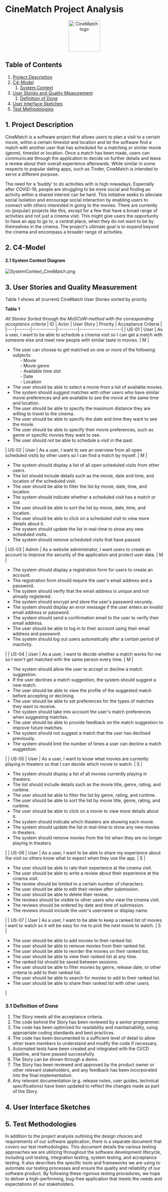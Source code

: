 # CineMatch Project Analysis
<div style="text-align:center">
<img src="/Media/cinematchlogo.png" alt="CineMatch logo" width="100px" />
</div>

## Table of Contents
1. [Project Description](#1-project-description)
2. [C4-Model](#2-c4-model)
	1. [System Context](#21-system-context-diagram)
3. [User Stories and Quality Measurement](#3-user-stories-and-quality-measurement)
	1. [Definition of Done](31definition-of-done)
4. [User Interface Sketches](#4-user-interface-sketches)
5. [Test Methodologies](#5-test-methodologies)

## 1. Project Description
CineMatch is a software project that allows users to plan a visit to a certain movie, within a certain timeslot and location and let the software find a match with another user that has scheduled for a matching or similar movie (genre), timeslot or location. Once a match has been made, users can communicate through the application to decide on further details and leave a review about their overall experience afterwards. 
While similar in some respects to popular dating apps, such as Tinder, CineMatch is intended to serve a different purpose.

The need for a ‘buddy’ to do activities with is high nowadays. Especially after COVID-19, people are struggling to be more social and finding an activity within a shared interest can be hard. This initiative seeks to alleviate social isolation and encourage social interaction by enabling users to connect with others interested in going to the movies. There are currently no (popular) projects like this, except for a few that have a broad range of activities and not just a cinema visit. This might give users the opportunity to have an app to go to, a central place, when they do not want to be by themselves in the cinema. The project's ultimate goal is to expand beyond the cinema and encompass a broader range of activities.


## 2. C4-Model
#### 2.1 System Context Diagram

![SystemContext_CineMatch.png](/Media/SystemContext_CineMatch.png)

## 3. User Stories and Quality Measurement

Table 1 shows all (current) CineMatch User Stories sorted by priority.

**Table 1**

_All Stories Sorted through the MoSCoW-method with the corresponding acceptance criteria_
| ID | Actor | User Story | Priority | Acceptance Criteria |
|----|-------|------------|----------|---------------------|
| US-01 | User | As a user, I want to be able to schedule a cinema visit so I can get a match with someone else and meet new people with similar taste in movies. | M | <ul> <li> The user can choose to get matched on one or more of the following subjects: <ul> - Movie <br> - Movie genre <br> - Available time slot <br> - Date <br> - Location </ul> </li> <li> The user should be able to select a movie from a list of available movies. </li> <li> The system should suggest matches with other users who have similar movie preferences and are available to see the movie at the same time and location. </li> <li> The user should be able to specify the maximum distance they are willing to travel to the cinema. </li> <li> The user should be able to specify the date and time they want to see the movie. </li> <li> The user should be able to specify their movie preferences, such as genre or specific movies they want to see. </li> <li> The user should not be able to schedule a visit in the past. </li> </ul>
| US-02 | User | As a user, I want to see an overview from all open scheduled visits by other users so I can find a match by myself. | M | <ul><li>The system should display a list of all open scheduled visits from other users.</li> <li>The list should include details such as the movie, date and time, and location of the scheduled visit.</li><li>The user should be able to filter the list by movie, date, time, and location.</li><li>The system should indicate whether a scheduled visit has a match or not.</li><li>The user should be able to sort the list by movie, date, time, and location.</li><li>The user should be able to click on a scheduled visit to view more details about it.</li><li>The system should update the list in real-time to show any new scheduled visits.</li><li>The system should remove scheduled visits that have passed.</li></ul>
| US-03 | Admin | As a website administrator, I want users to create an account to improve the security of the application and protect user data. | M | <ul><li>The system should display a registration form for users to create an account.</li><li>The registration form should require the user's email address and a password.</li><li>The system should verify that the email address is unique and not already registered.</li><li>The system should encrypt and store the user's password securely.</li><li>The system should display an error message if the user enters an invalid email address or password.</li><li>The system should send a confirmation email to the user to verify their email address.</li><li>The user should be able to log in to their account using their email address and password.</li><li>The system should log out users automatically after a certain period of inactivity.</li></ul> |
| US-04 | User | As a user, I want to decide whether a match works for me so I won't get matched with the same person every time. | M | <ul><li>The system should allow the user to accept or decline a match suggestion.</li><li>If the user declines a match suggestion, the system should suggest a new match.</li><li>The user should be able to view the profile of the suggested match before accepting or declining.</li><li>The user should be able to set preferences for the types of matches they want to receive.</li><li>The system should take into account the user's match preferences when suggesting matches.</li><li>The user should be able to provide feedback on the match suggestion to improve future matches.</li><li>The system should not suggest a match that the user has declined previously.</li><li>The system should limit the number of times a user can decline a match suggestion.</li></ul> |
| US-05 | User | As a user, I want to know what movies are currently playing in theaters so that I can decide which movie to watch. | S | <ul><li>The system should display a list of all movies currently playing in theaters.</li><li>The list should include details such as the movie title, genre, rating, and runtime.</li><li>The user should be able to filter the list by genre, rating, and runtime.</li><li>The user should be able to sort the list by movie title, genre, rating, and runtime.</li><li>The user should be able to click on a movie to view more details about it.</li><li>The system should indicate which theaters are showing each movie.</li><li>The system should update the list in real-time to show any new movies in theaters.</li><li>The system should remove movies from the list when they are no longer playing in theaters.</li></ul> |
| US-06 | User | As a user, I want to be able to share my experience about the visit so others know what to expect when they use the app. | S | <ul><li>The user should be able to rate their experience at the cinema visit.</li><li>The user should be able to write a review about their experience at the cinema visit.</li><li>The review should be limited to a certain number of characters.</li><li>The user should be able to edit their review after submission.</li><li>The user should be able to delete their review.</li><li>The reviews should be visible to other users who view the cinema visit.</li><li>The reviews should be ordered by date and time of submission.</li><li>The reviews should include the user's username or display name.</li></ul> |
| US-07 | User | As a user, I want to be able to keep a ranked list of movies I want to watch so it will be easy for me to pick the next movie to watch. | S | <ul><li>The user should be able to add movies to their ranked list.</li><li>The user should be able to remove movies from their ranked list.</li><li>The user should be able to reorder the movies on their ranked list.</li><li>The user should be able to view their ranked list at any time.</li><li>The ranked list should be saved between sessions.</li><li>The user should be able to filter movies by genre, release date, or other criteria to add to their ranked list.</li><li>The user should be able to search for movies to add to their ranked list.</li><li>The user should be able to share their ranked list with other users.</li></ul> |



### 3.1 Definition of Done
1.  The Story meets all the acceptance criteria.
2.  The code behind the Story has been reviewed by a senior programmer.
3.  The code has been optimized for readability and maintainability, using appropriate coding standards and best practices.
4.  The code has been documented to a sufficient level of detail to allow other team members to understand and modify the code if necessary.
5.  Automated tests have been created and integrated with the CI/CD pipeline, and have passed successfully.
6.  The Story can be shown through a demo.
7.  The Story has been reviewed and approved by the product owner or other relevant stakeholders, and any feedback has been incorporated into the final implementation.
8.  Any relevant documentation (e.g. release notes, user guides, technical specifications) have been updated to reflect the changes made as part of the Story.

<!-- 
| 1 | User | Create an account | M | User is able to create a new account with a unique username and password. |
| 2 | User | Log in and out | M | User is able to log in to their existing account and log out when they are finished. |
| 3 | User | Search for movies and showtimes | M | User is able to search for movies and see their showtimes. |
| 4 | User | Schedule a cinema visit | M | User is able to schedule a cinema visit by selecting a movie and showtime. |
| 5 | User | Match with other users | M | User is matched with other users who have similar movie preferences, showtimes, and locations. |
| 6 | User | Chat with match | S | User is able to chat with their match after a successful match. |
| 7 | User | See movie and cinema reviews | S | User is able to see reviews of movies and cinema locations. |
| 8 | User | Leave a review | S | User is able to leave a review after watching a movie. |
| 9 | User | Keep a "to watch" list | S | User is able to keep a list of movies they want to watch. |
| 10 | User | Follow another user | S | User is able to follow another user and see their activity. |
| 11 | User | Filter matches by criteria | S | User is able to filter their matches by certain criteria, such as age or gender. |
| 12 | User | User-friendly application | M | The application is easy to navigate and use. |
| 13 | User | Responsive application | M | The application works well on both desktop and mobile devices. |
| 14 | System | Fast response time | M | The application has a fast response time and minimal downtime. |
| 15 | System | Secure user data | M | The application is secure and protects user data. | -->



## 4. User Interface Sketches


## 5. Test Methodologies
In addition to the project analysis outlining the design choices and requirements of our software application, there is a separate document that covers our test methodologies. This document details the various testing approaches we are utilizing throughout the software development lifecycle, including unit testing, integration testing, system testing, and acceptance testing. It also describes the specific tools and frameworks we are using to automate our testing processes and ensure the quality and reliability of our software product. By following these rigorous testing procedures, we hope to deliver a high-performing, bug-free application that meets the needs and expectations of our stakeholders.
